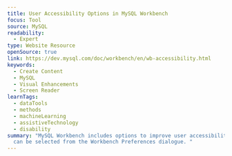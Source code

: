 ```yaml
---
title: User Accessibility Options in MySQL Workbench
focus: Tool
source: MySQL
readability:
  - Expert
type: Website Resource
openSource: true
link: https://dev.mysql.com/doc/workbench/en/wb-accessibility.html
keywords:
  - Create Content
  - MySQL
  - Visual Enhancements
  - Screen Reader
learnTags:
  - dataTools
  - methods
  - machineLearning
  - assistiveTechnology
  - disability
summary: "MySQL Workbench includes options to improve user accessibility that
  can be selected from the Workbench Preferences dialogue. "
---
```

